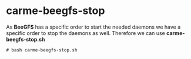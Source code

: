 # carme-beegfs-stop

As **BeeGFS** has a specific order to start the needed daemons we have a specific order to stop the daemons as well. Therefore we can use **carme-beegfs-stop.sh**

```console
# bash carme-beegfs-stop.sh
```
